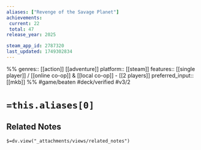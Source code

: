 ```yaml
---
aliases: ["Revenge of the Savage Planet"]
achievements:
 current: 22
 total: 47
release_year: 2025

steam_app_id: 2787320
last_updated: 1749302834
---
```

%%
genres:: [[action]] [[adventure]]
platform:: [[steam]]
features:: [[single player]] / [[online co-op]] & [[local co-op]] - [[2 players]]
preferred_input:: [[mkb]] 
%%
#game/beaten
#deck/verified 
#v3/2

# `=this.aliases[0]`
## Related Notes
`$=dv.view("_attachments/views/related_notes")`